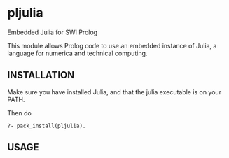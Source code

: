 # pljulia
Embedded Julia for SWI Prolog


This module allows Prolog code to use an embedded instance of Julia,
a language for numerica and technical computing.


## INSTALLATION

Make sure you have installed Julia, and that the julia executable is on your PATH.

Then do

    ?- pack_install(pljulia).


## USAGE


